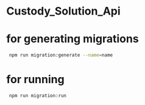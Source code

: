 # Custody_Solution_Api

# for generating migrations
```bash
 npm run migration:generate --name=name
```

# for running
```bash
 npm run migration:run
```
